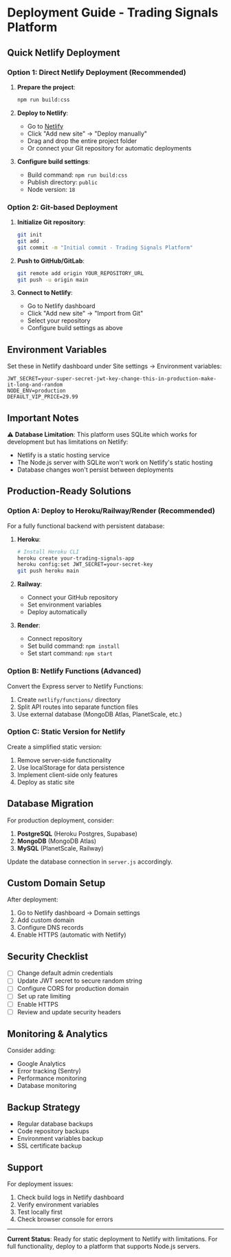 # Deployment Guide - Trading Signals Platform

## Quick Netlify Deployment

### Option 1: Direct Netlify Deployment (Recommended)

1. **Prepare the project**:
   ```bash
   npm run build:css
   ```

2. **Deploy to Netlify**:
   - Go to [Netlify](https://netlify.com)
   - Click "Add new site" → "Deploy manually"
   - Drag and drop the entire project folder
   - Or connect your Git repository for automatic deployments

3. **Configure build settings**:
   - Build command: `npm run build:css`
   - Publish directory: `public`
   - Node version: `18`

### Option 2: Git-based Deployment

1. **Initialize Git repository**:
   ```bash
   git init
   git add .
   git commit -m "Initial commit - Trading Signals Platform"
   ```

2. **Push to GitHub/GitLab**:
   ```bash
   git remote add origin YOUR_REPOSITORY_URL
   git push -u origin main
   ```

3. **Connect to Netlify**:
   - Go to Netlify dashboard
   - Click "Add new site" → "Import from Git"
   - Select your repository
   - Configure build settings as above

## Environment Variables

Set these in Netlify dashboard under Site settings → Environment variables:

```
JWT_SECRET=your-super-secret-jwt-key-change-this-in-production-make-it-long-and-random
NODE_ENV=production
DEFAULT_VIP_PRICE=29.99
```

## Important Notes

⚠️ **Database Limitation**: This platform uses SQLite which works for development but has limitations on Netlify:
- Netlify is a static hosting service
- The Node.js server with SQLite won't work on Netlify's static hosting
- Database changes won't persist between deployments

## Production-Ready Solutions

### Option A: Deploy to Heroku/Railway/Render (Recommended)

For a fully functional backend with persistent database:

1. **Heroku**:
   ```bash
   # Install Heroku CLI
   heroku create your-trading-signals-app
   heroku config:set JWT_SECRET=your-secret-key
   git push heroku main
   ```

2. **Railway**:
   - Connect your GitHub repository
   - Set environment variables
   - Deploy automatically

3. **Render**:
   - Connect repository
   - Set build command: `npm install`
   - Set start command: `npm start`

### Option B: Netlify Functions (Advanced)

Convert the Express server to Netlify Functions:

1. Create `netlify/functions/` directory
2. Split API routes into separate function files
3. Use external database (MongoDB Atlas, PlanetScale, etc.)

### Option C: Static Version for Netlify

Create a simplified static version:

1. Remove server-side functionality
2. Use localStorage for data persistence
3. Implement client-side only features
4. Deploy as static site

## Database Migration

For production deployment, consider:

1. **PostgreSQL** (Heroku Postgres, Supabase)
2. **MongoDB** (MongoDB Atlas)
3. **MySQL** (PlanetScale, Railway)

Update the database connection in `server.js` accordingly.

## Custom Domain Setup

After deployment:

1. Go to Netlify dashboard → Domain settings
2. Add custom domain
3. Configure DNS records
4. Enable HTTPS (automatic with Netlify)

## Security Checklist

- [ ] Change default admin credentials
- [ ] Update JWT secret to secure random string
- [ ] Configure CORS for production domain
- [ ] Set up rate limiting
- [ ] Enable HTTPS
- [ ] Review and update security headers

## Monitoring & Analytics

Consider adding:
- Google Analytics
- Error tracking (Sentry)
- Performance monitoring
- Database monitoring

## Backup Strategy

- Regular database backups
- Code repository backups
- Environment variables backup
- SSL certificate backup

## Support

For deployment issues:
1. Check build logs in Netlify dashboard
2. Verify environment variables
3. Test locally first
4. Check browser console for errors

---

**Current Status**: Ready for static deployment to Netlify with limitations. For full functionality, deploy to a platform that supports Node.js servers.
